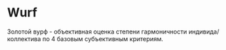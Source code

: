 # Wurf
Золотой вурф - объективная оценка степени гармоничности индивида/коллектива по 4 базовым субъективным критериям.
